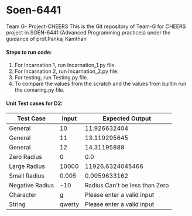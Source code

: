 # Soen-6441
Team G- Project-CHEERS
This is the Git repository of Team-G for CHEERS project in  SOEN-6441 (Advanced Programming practices) under the guidance of prof.Pankaj Kamthan

#### Steps to run code:
1. For Incarnation 1, run Incarnation_1.py file.
2. For Incarnation 2, run Incarnation_2.py file.
3. For testing, run Testing.py file.
4. To compare the values from the scratch and the values from builtin run the comaring.py file.


#### Unit Test cases for D2:
| Test Case  | Input | Expected Output |
| ------------- | ------------- | ------------ |
| General  | 10  | 11.926632404 |
| General  | 11  | 13.119295645 |
| General  | 12 | 14.31195888 |
| Zero Radius  | 0  | 0.0 |
| Large Radius  | 10000  | 11926.6324045466 |
| Small Radius  | 0.005 | 0.0059633162 |
| Negative Radius  | -10 | Radius Can't be less than Zero |
| Character  | g | Please enter a valid input |
| String  | qwerty | Please enter a valid input |


